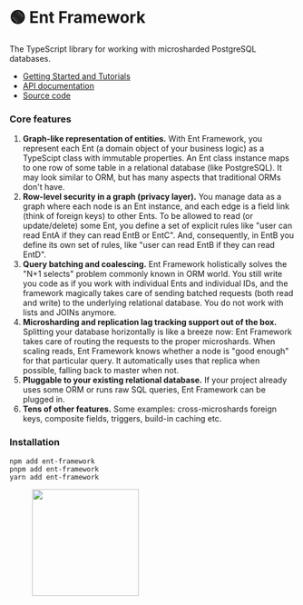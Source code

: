 # 🟢 Ent Framework

The TypeScript library for working with microsharded PostgreSQL databases.

* [Getting Started and Tutorials](https://dimikot.gitbook.io/ent-framework/)
* [API documentation](https://github.com/clickup/ent-framework/blob/master/docs/modules.md)
* [Source code](https://github.com/clickup/ent-framework)

### Core features

1. **Graph-like representation of entities.** With Ent Framework, you represent each Ent (a domain object of your business logic) as a TypeScipt class with immutable properties. An Ent class instance maps to one row of some table in a relational database (like PostgreSQL). It may look similar to ORM, but has many aspects that traditional ORMs don't have.
2. **Row-level security in a graph (privacy layer).** You manage data as a graph where each node is an Ent instance, and each edge is a field link (think of foreign keys) to other Ents. To be allowed to read (or update/delete) some Ent, you define a set of explicit rules like "user can read EntA if they can read EntB or EntC". And, consequently, in EntB you define its own set of rules, like "user can read EntB if they can read EntD".
3. **Query batching and coalescing.** Ent Framework holistically solves the "N+1 selects" problem commonly known in ORM world. You still write you code as if you work with individual Ents and individual IDs, and the framework magically takes care of sending batched requests (both read and write) to the underlying relational database. You do not work with lists and JOINs anymore.
4. **Microsharding and replication lag tracking support out of the box.** Splitting your database horizontally is like a breeze now: Ent Framework takes care of routing the requests to the proper microshards. When scaling reads, Ent Framework knows whether a node is "good enough" for that particular query. It automatically uses that replica when possible, falling back to master when not.
5. **Pluggable to your existing relational database.** If your project already uses some ORM or runs raw SQL queries, Ent Framework can be plugged in.
6. **Tens of other features.** Some examples: cross-microshards foreign keys, composite fields, triggers, build-in caching etc.

### Installation

```
npm add ent-framework
pnpm add ent-framework
yarn add ent-framework
```

<div align="left">

<figure><img src="https://github.com/clickup/ent-framework/actions/workflows/ci.yml/badge.svg?branch=main" alt="" width="188"><figcaption></figcaption></figure>

</div>
